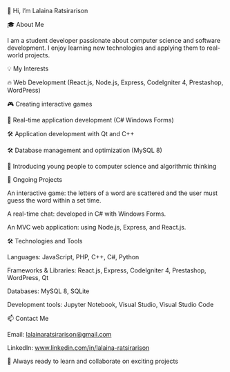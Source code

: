👋 Hi, I’m Lalaina Ratsirarison

🎓 About Me

I am a student developer passionate about computer science and software development. I enjoy learning new technologies and applying them to real-world projects.

💡 My Interests

🔥 Web Development (React.js, Node.js, Express, CodeIgniter 4, Prestashop, WordPress)

🎮 Creating interactive games

💬 Real-time application development (C# Windows Forms)

🛠 Application development with Qt and C++

🛠 Database management and optimization (MySQL 8)

🚀 Introducing young people to computer science and algorithmic thinking

🎯 Ongoing Projects

An interactive game: the letters of a word are scattered and the user must guess the word within a set time.

A real-time chat: developed in C# with Windows Forms.

An MVC web application: using Node.js, Express, and React.js.

🛠 Technologies and Tools

Languages: JavaScript, PHP, C++, C#, Python

Frameworks & Libraries: React.js, Express, CodeIgniter 4, Prestashop, WordPress, Qt

Databases: MySQL 8, SQLite

Development tools: Jupyter Notebook, Visual Studio, Visual Studio Code

📫 Contact Me

Email: lalainaratsirarison@gmail.com

LinkedIn: www.linkedin.com/in/lalaina-ratsirarison

🚀 Always ready to learn and collaborate on exciting projects
